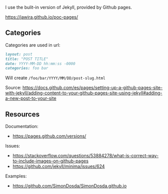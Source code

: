 I use the bulit-in version of Jekyll, provided by Github pages.

<https://jawira.github.io/poc-pages/>

## Categories

Categories are used in url:

```markdown
layout: post
title: "POST TITLE"
date: YYYY-MM-DD hh:mm:ss -0000
categories: foo bar
```

Will create `/foo/bar/YYYY/MM/DD/post-slug.html`

Source: <https://docs.github.com/es/pages/setting-up-a-github-pages-site-with-jekyll/adding-content-to-your-github-pages-site-using-jekyll#adding-a-new-post-to-your-site>

## Resources

Documentation:

- <https://pages.github.com/versions/>

Issues:

- <https://stackoverflow.com/questions/53884278/what-is-correct-way-to-include-images-on-github-pages>
- <https://github.com/jekyll/minima/issues/624>

Examples:

- <https://github.com/SimonDosda/SimonDosda.github.io>
